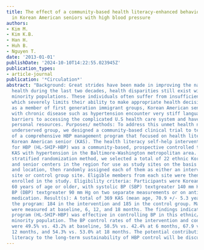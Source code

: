 ```yaml
---
title: The effect of a community-based health literacy-enhanced behavioral intervention
  in Korean American seniors with high blood pressure
authors:
- Kim M.
- Kim K.B.
- Han H.
- Huh B.
- Nguyen T.
date: '2013-01-01'
publishDate: '2024-10-10T14:22:55.023945Z'
publication_types:
- article-journal
publication: '*Circulation*'
abstract: "Background: Great strides have been made in improving the nation's heart
  health during the last two decades, health disparities still exist within many ethnic
  minority populations. These individuals often suffer from insufficient health literacy,
  which severely limits their ability to make appropriate health decisions. In particular,
  as a member of first generation immigrant groups, Korean American seniors (KAS)
  with chronic disease such as hypertension encounter very stiff language and cultural
  barriers to accessing the complicated U.S health care system and have only limited
  personal resources. Purposes/ methods: To address this unmet health need of this
  underserved group, we designed a community-based clinical trial to test the efficacy
  of a comprehensive HBP management program that focused on health literacy among
  Korean American senior (KAS). The health literacy self-help intervention program
  for HBP (HL-SHIP-HBP) was a community-based, prospective controlled trial targeting
  KAS with hypertension in the Baltimore-Washington metropolitan area. Using an adaptive
  stratified randomization method, we selected a total of 22 ethnic Korean churches
  and senior centers in the region for use as study sites on the basis of their size
  and location, then randomly assigned each of them as either an intervention group
  site or control group site. Eligible members from each site were then screened and
  enrolled in the study. Eligibility criteria: Participants were Korean Americans
  60 years of age or older, with systolic BP (SBP) textgreater 140 mm Hg and/or diastolic
  BP (DBP) textgreater 90 mm Hg on two separate measurements or on antihypertensive
  medication. Result(s): A total of 369 KAS (mean age, 70.9 +/- 5.3 years) completed
  the program: 184 in the intervention and 185 in the control group. Main outcomes
  were measured at baseline, 6, 12, and 18 months. The findings indicate that the
  program (HL-SHIP-HBP) was effective in controlling BP in this ethnic/linguistic
  minority population. The BP control rates of the intervention and control groups
  were 49.5% vs. 43.2% at baseline, 58.5% vs. 42.4% at 6 months, 67.9 vs. 52.5 at
  12 months, and 54.3% vs. 53.0% at 18 months. The potential contribution of health
  literacy to the long-term sustainability of HBP control will be discussed."
---
```

